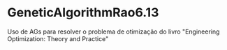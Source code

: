 # GeneticAlgorithmRao6.13
Uso de AGs para resolver o problema de otimização do livro "Engineering Optimization: Theory and Practice"
